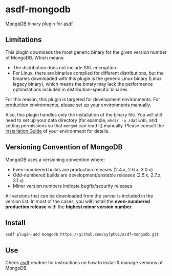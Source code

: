 # asdf-mongodb

[MongoDB](https://www.mongodb.org) binary plugin for [asdf](https://github.com/asdf-vm/asdf)

## Limitations

This plugin downloads the most generic binary for the given version number of MongoDB. Which means:

- The distribution does not include SSL encryption.
- For Linux, there are binaries compiled for different distributions, but the binaries downloaded with this plugin is the generic Linux binary (Linux legacy binary), which means the binary may lack the performance optimizations included in distribution-specific binaries.

For this reason, this plugin is targeted for development environments. For production environments, please set up your environments manually.

Also, this plugin handles only the installation of the binary file. You will still need to set up your data directory (for example, `mkdir -p /data/db`, and setting permissions so that `mongod` can read it) manually. Please consult the [Installation Guide](https://docs.mongodb.org/manual/installation/) of your environment for details.

## Versioning Convention of MongoDB

MongoDB uses a versioning convention where:

- Even-numbered builds are production releases (2.4.x, 2.6.x, 3.0.x)
- Odd-numbered builds are development/unstable releases (2.5.x, 2.7.x, 3.1.x)
- Minor version numbers indicate bugfix/security releases

All versions that can be downloaded from the server is included in the version list. In most of the cases, you will install the **even-numbered production release** with the **highest minor version number.**

## Install

```
asdf plugin-add mongodb https://github.com/sylph01/asdf-mongodb.git
```

## Use

Check [asdf](https://github.com/asdf-vm/asdf) readme for instructions on how to install & manage versions of MongoDB.
